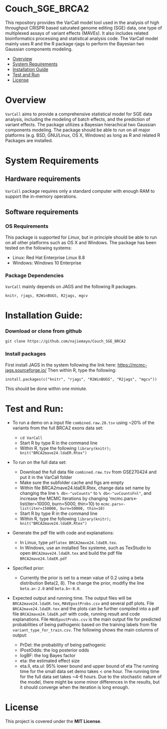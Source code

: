 # Couch_SGE_BRCA2

This repository provides the VarCall model tool used in the analysis of high throughput CRISPR based saturated genome editing (SGE) data, one type of multiplexed assays of variant effects (MAVEs). It also includes related bioinformatics processing and statistical analysis code. The VarCall model mainly uses R and the R package rjags to perform the Bayesian two Gaussian components modeling.

- [Overview](#overview)
- [System Requirements](#system-requirements)
- [Installation Guide](#installation-guide)
- [Test and Run](#Test-and-run)
- [License](#license)

# Overview
``VarCall`` aims to provide a comprehensive statistical model for SGE data analysis, including the modeling of batch effects, and the prediction of variant effects. The package utilizes a Bayesian hierachical two Gaussian components modeling. The package should be able to run on all major platforms (e.g. BSD, GNU/Linux, OS X, Windows) as long as R and related R Packages are installed.

# System Requirements
## Hardware requirements
`VarCall` package requires only a standard computer with enough RAM to support the in-memory operations.

## Software requirements
### OS Requirements
This package is supported for *Linux*, but in principle should be able to run on all other platforms such as OS X and Windows. The package has been tested on the following systems:
+ Linux: Red Hat Enterprise Linux 8.8
+ Windows: Windows 10 Enterprise

### Package Dependencies
`VarCall` mainly depends on JAGS and the following R packages.

```
knitr, rjags, R2WinBUGS, R2jags, mgcv
```

# Installation Guide:
### Download or clone from github
```
git clone https://github.com/najiemayo/Couch_SGE_BRCA2
```

### Install packages
First install JAGS in the system following the link here: https://mcmc-jags.sourceforge.io/
Then within R, type the following:
```
install.packages(c("knitr", "rjags", "R2WinBUGS", "R2jags", "mgcv"))
```
This should be done within one miniute.

# Test and Run:
- To run a demo on a input file `combined.raw.20.tsv` using ~20% of the variants from the full BRCA2 exons data set:
  - `cd VarCall`
  - Start R by type R in the command line
  - Within R, type the following `library(knitr); knit("BRCA2mave24.ldaER.Rtex")`

- To run on the full data set:
  - Download the full data file `combined.raw.tsv` from GSE270424 and put it in the VarCall folder
  - Make sure the subfolder cache and figs are empty
  - Within file BRCA2mave24.ldaER.Rtex, change data set name by changing the line `% db<-"uvCounts"` to `% db<-"uvCountsFnl"`, and increase the MCMC iterations by changing 'mcmc.pars<-list(iter=10000, burn=5000, thin=10) to `mcmc.pars<-list(iter=150000, burn=50000, thin=10)`   
  - Start R by type R in the command line
  - Within R, type the following `library(knitr); knit("BRCA2mave24.ldaER.Rtex")`

- Generate the pdf file with code and explanations:
  - In Linux, type `pdflatex BRCA2mave24.ldaER.tex`.
  - In Windows, use an installed Tex systeme, such as TexStudio to open `BRCA2mave24.ldaER.tex` and build the pdf file `BRCA2mave24.ldaER.pdf`
    
- Specified prior:
  - Currently the prior is set to a mean value of 0.2 using a beta distribution Beta(2, 8). The change the prior, modifiy the line `beta.a<-2.0` and `beta.b<-8.0`. 

- Expected output and running time.
The output files will be `BRCA2mave24.ldaER.tex`, `MAVEpostProbs.csv` and several pdf plots. File `BRCA2mave24.ldaER.tex` and the plots can be further compiled into a pdf file `BRCA2mave24.ldaER.pdf` with code, running result and code explanations. File `MAVEpostProbs.csv` is the main output file for predicted probabilities of being pathogenic based on the training labels from file `variant_type_for_train.csv`. The following shows the main columns of output:
  - PrDel: the probability of being pathogenic
  - lPostOdds: the log posterior odds
  - logBF: the log Bayes factor
  - eta: the estimated effect size
  - eta.ll, eta.ul: 95% lower bound and upper bound of eta
The running time for the small data set demo takes < one hour. The running time for the full data set takes ~4-6 hours. Due to the stochastic nature of the model, there might be some minor differences in the results, but it should converge when the iteration is long enough.

# License

This project is covered under the **MIT License**.


